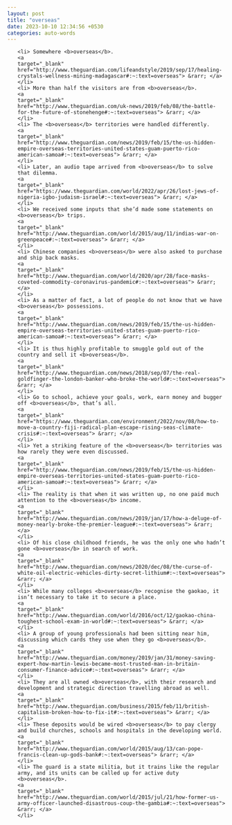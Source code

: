 ```yaml
---
layout: post
title: "overseas"
date: 2023-10-10 12:34:56 +0530
categories: auto-words
---
```

<ol>

    <li> Somewhere <b>overseas</b>.
    <a 
    target="_blank" 
    href="http://www.theguardian.com/lifeandstyle/2019/sep/17/healing-crystals-wellness-mining-madagascar#:~:text=overseas"> &rarr; </a>
    </li>
    <li> More than half the visitors are from <b>overseas</b>.
    <a 
    target="_blank" 
    href="http://www.theguardian.com/uk-news/2019/feb/08/the-battle-for-the-future-of-stonehenge#:~:text=overseas"> &rarr; </a>
    </li>
    <li> The <b>overseas</b> territories were handled differently.
    <a 
    target="_blank" 
    href="http://www.theguardian.com/news/2019/feb/15/the-us-hidden-empire-overseas-territories-united-states-guam-puerto-rico-american-samoa#:~:text=overseas"> &rarr; </a>
    </li>
    <li> Later, an audio tape arrived from <b>overseas</b> to solve that dilemma.
    <a 
    target="_blank" 
    href="https://www.theguardian.com/world/2022/apr/26/lost-jews-of-nigeria-igbo-judaism-israel#:~:text=overseas"> &rarr; </a>
    </li>
    <li> We received some inputs that she’d made some statements on <b>overseas</b> trips.
    <a 
    target="_blank" 
    href="http://www.theguardian.com/world/2015/aug/11/indias-war-on-greenpeace#:~:text=overseas"> &rarr; </a>
    </li>
    <li> Chinese companies <b>overseas</b> were also asked to purchase and ship back masks.
    <a 
    target="_blank" 
    href="http://www.theguardian.com/world/2020/apr/28/face-masks-coveted-commodity-coronavirus-pandemic#:~:text=overseas"> &rarr; </a>
    </li>
    <li> As a matter of fact, a lot of people do not know that we have <b>overseas</b> possessions.
    <a 
    target="_blank" 
    href="http://www.theguardian.com/news/2019/feb/15/the-us-hidden-empire-overseas-territories-united-states-guam-puerto-rico-american-samoa#:~:text=overseas"> &rarr; </a>
    </li>
    <li> It is thus highly profitable to smuggle gold out of the country and sell it <b>overseas</b>.
    <a 
    target="_blank" 
    href="http://www.theguardian.com/news/2018/sep/07/the-real-goldfinger-the-london-banker-who-broke-the-world#:~:text=overseas"> &rarr; </a>
    </li>
    <li> Go to school, achieve your goals, work, earn money and bugger off <b>overseas</b>, that’s all.
    <a 
    target="_blank" 
    href="https://www.theguardian.com/environment/2022/nov/08/how-to-move-a-country-fiji-radical-plan-escape-rising-seas-climate-crisis#:~:text=overseas"> &rarr; </a>
    </li>
    <li> Yet a striking feature of the <b>overseas</b> territories was how rarely they were even discussed.
    <a 
    target="_blank" 
    href="http://www.theguardian.com/news/2019/feb/15/the-us-hidden-empire-overseas-territories-united-states-guam-puerto-rico-american-samoa#:~:text=overseas"> &rarr; </a>
    </li>
    <li> The reality is that when it was written up, no one paid much attention to the <b>overseas</b> income.
    <a 
    target="_blank" 
    href="http://www.theguardian.com/news/2019/jan/17/how-a-deluge-of-money-nearly-broke-the-premier-league#:~:text=overseas"> &rarr; </a>
    </li>
    <li> Of his close childhood friends, he was the only one who hadn’t gone <b>overseas</b> in search of work.
    <a 
    target="_blank" 
    href="http://www.theguardian.com/news/2020/dec/08/the-curse-of-white-oil-electric-vehicles-dirty-secret-lithium#:~:text=overseas"> &rarr; </a>
    </li>
    <li> While many colleges <b>overseas</b> recognise the gaokao, it isn’t necessary to take it to secure a place.
    <a 
    target="_blank" 
    href="http://www.theguardian.com/world/2016/oct/12/gaokao-china-toughest-school-exam-in-world#:~:text=overseas"> &rarr; </a>
    </li>
    <li> A group of young professionals had been sitting near him, discussing which cards they use when they go <b>overseas</b>.
    <a 
    target="_blank" 
    href="http://www.theguardian.com/money/2019/jan/31/money-saving-expert-how-martin-lewis-became-most-trusted-man-in-britain-consumer-finance-advice#:~:text=overseas"> &rarr; </a>
    </li>
    <li> They are all owned <b>overseas</b>, with their research and development and strategic direction travelling abroad as well.
    <a 
    target="_blank" 
    href="http://www.theguardian.com/business/2015/feb/11/british-capitalism-broken-how-to-fix-it#:~:text=overseas"> &rarr; </a>
    </li>
    <li> These deposits would be wired <b>overseas</b> to pay clergy and build churches, schools and hospitals in the developing world.
    <a 
    target="_blank" 
    href="http://www.theguardian.com/world/2015/aug/13/can-pope-francis-clean-up-gods-bank#:~:text=overseas"> &rarr; </a>
    </li>
    <li> The guard is a state militia, but it trains like the regular army, and its units can be called up for active duty <b>overseas</b>.
    <a 
    target="_blank" 
    href="http://www.theguardian.com/world/2015/jul/21/how-former-us-army-officer-launched-disastrous-coup-the-gambia#:~:text=overseas"> &rarr; </a>
    </li>